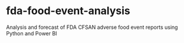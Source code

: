 # fda-food-event-analysis
Analysis and forecast of FDA CFSAN adverse food event reports using Python and Power BI

